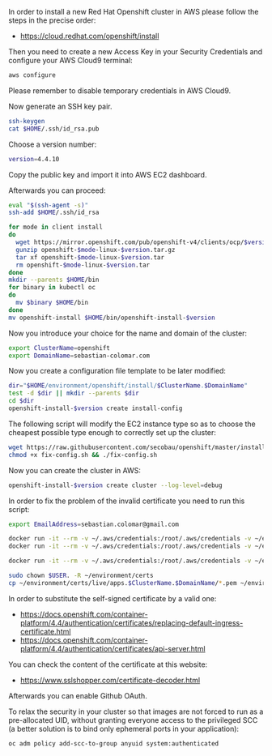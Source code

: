 In order to install a new Red Hat Openshift cluster in AWS please follow the steps in the precise order:
* https://cloud.redhat.com/openshift/install

Then you need to create a new Access Key in your Security Credentials and configure your AWS Cloud9 terminal:
```bash
aws configure


```
Please remember to disable temporary credentials in AWS Cloud9.

Now generate an SSH key pair.
```bash
ssh-keygen
cat $HOME/.ssh/id_rsa.pub


```
Choose a version number:
```bash
version=4.4.10


```
Copy the public key and import it into AWS EC2 dashboard.

Afterwards you can proceed:
```bash
eval "$(ssh-agent -s)"
ssh-add $HOME/.ssh/id_rsa

for mode in client install
do
  wget https://mirror.openshift.com/pub/openshift-v4/clients/ocp/$version/openshift-$mode-linux-$version.tar.gz
  gunzip openshift-$mode-linux-$version.tar.gz
  tar xf openshift-$mode-linux-$version.tar
  rm openshift-$mode-linux-$version.tar
done
mkdir --parents $HOME/bin
for binary in kubectl oc
do
  mv $binary $HOME/bin
done
mv openshift-install $HOME/bin/openshift-install-$version


```
Now you introduce your choice for the name and domain of the cluster:
```bash
export ClusterName=openshift
export DomainName=sebastian-colomar.com


```
Now you create a configuration file template to be later modified:
```bash
dir="$HOME/environment/openshift/install/$ClusterName.$DomainName"
test -d $dir || mkdir --parents $dir
cd $dir
openshift-install-$version create install-config


```
The following script will modify the EC2 instance type so as to choose the cheapest possible type enough to correctly set up the cluster:
```bash
wget https://raw.githubusercontent.com/secobau/openshift/master/install/fix-config.sh
chmod +x fix-config.sh && ./fix-config.sh


```
Now you can create the cluster in AWS:
```BASH
openshift-install-$version create cluster --log-level=debug


```

In order to fix the problem of the invalid certificate you need to run this script:
```bash
export EmailAddress=sebastian.colomar@gmail.com

docker run -it --rm -v ~/.aws/credentials:/root/.aws/credentials -v ~/environment/certs:/etc/letsencrypt certbot/dns-route53 certonly -n --dns-route53 --agree-tos --email $EmailAddress -d *.apps.$ClusterName.$DomainName
docker run -it --rm -v ~/.aws/credentials:/root/.aws/credentials -v ~/environment/certs:/etc/letsencrypt certbot/dns-route53 certonly -n --dns-route53 --agree-tos --email $EmailAddress -d *.$ClusterName.$DomainName

docker run -it --rm -v ~/.aws/credentials:/root/.aws/credentials -v ~/environment/certs:/etc/letsencrypt certbot/dns-route53 certificates

sudo chown $USER. -R ~/environment/certs
cp ~/environment/certs/live/apps.$ClusterName.$DomainName/*.pem ~/environment/openshift/install/$ClusterName.$DomainName/tls/


```
In order to substitute the self-signed certificate by a valid one:
* https://docs.openshift.com/container-platform/4.4/authentication/certificates/replacing-default-ingress-certificate.html
* https://docs.openshift.com/container-platform/4.4/authentication/certificates/api-server.html

You can check the content of the certificate at this website:
* https://www.sslshopper.com/certificate-decoder.html

Afterwards you can enable Github OAuth.

To relax the security in your cluster so that images are not forced to run as a pre-allocated UID, without granting everyone access to the privileged SCC (a better solution is to bind only ephemeral ports in your application):
```bash
oc adm policy add-scc-to-group anyuid system:authenticated


```
